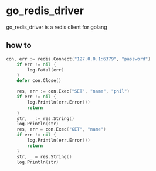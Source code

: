 # go_redis_driver
go_redis_driver is a redis client for golang

## how to 

```go
con, err := redis.Connect("127.0.0.1:6379", "password")
	if err != nil {
		log.Fatal(err)
	}
	defer con.Close()

	res, err := con.Exec("SET", "name", "phil")
	if err != nil {
		log.Println(err.Error())
		return
	}
	str, _ := res.String()
	log.Println(str)
	res, err = con.Exec("GET", "name")
	if err != nil {
		log.Println(err.Error())
		return
	}
	str, _ = res.String()
	log.Println(str)
```